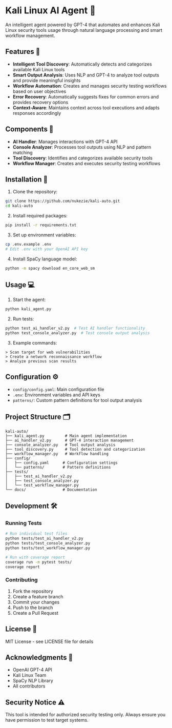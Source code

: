 # Kali Linux AI Agent 🤖

An intelligent agent powered by GPT-4 that automates and enhances Kali Linux security tools usage through natural language processing and smart workflow management.

## Features 🌟

- **Intelligent Tool Discovery**: Automatically detects and categorizes available Kali Linux tools
- **Smart Output Analysis**: Uses NLP and GPT-4 to analyze tool outputs and provide meaningful insights
- **Workflow Automation**: Creates and manages security testing workflows based on user objectives
- **Error Recovery**: Automatically suggests fixes for common errors and provides recovery options
- **Context-Aware**: Maintains context across tool executions and adapts responses accordingly

## Components 🔧

- **AI Handler**: Manages interactions with GPT-4 API
- **Console Analyzer**: Processes tool outputs using NLP and pattern matching
- **Tool Discovery**: Identifies and categorizes available security tools
- **Workflow Manager**: Creates and executes security testing workflows

## Installation 🚀

1. Clone the repository:
```bash
git clone https://github.com/nukezie/kali-auto.git
cd kali-auto
```

2. Install required packages:
```bash
pip install -r requirements.txt
```

3. Set up environment variables:
```bash
cp .env.example .env
# Edit .env with your OpenAI API key
```

4. Install SpaCy language model:
```bash
python -m spacy download en_core_web_sm
```

## Usage 💻

1. Start the agent:
```bash
python kali_agent.py
```

2. Run tests:
```bash
python test_ai_handler_v2.py  # Test AI handler functionality
python test_console_analyzer.py  # Test console output analysis
```

3. Example commands:
```
> Scan target for web vulnerabilities
> Create a network reconnaissance workflow
> Analyze previous scan results
```

## Configuration ⚙️

- `config/config.yaml`: Main configuration file
- `.env`: Environment variables and API keys
- `patterns/`: Custom pattern definitions for tool output analysis

## Project Structure 🗂️
```
kali-auto/
├── kali_agent.py         # Main agent implementation
├── ai_handler_v2.py      # GPT-4 interaction management
├── console_analyzer.py   # Tool output analysis
├── tool_discovery.py     # Tool detection and categorization
├── workflow_manager.py   # Workflow handling
├── config/
│   ├── config.yaml      # Configuration settings
│   └── patterns/        # Pattern definitions
├── tests/
│   ├── test_ai_handler_v2.py
│   ├── test_console_analyzer.py
│   └── test_workflow_manager.py
└── docs/                # Documentation
```

## Development 🛠️

### Running Tests
```bash
# Run individual test files
python tests/test_ai_handler_v2.py
python tests/test_console_analyzer.py
python tests/test_workflow_manager.py

# Run with coverage report
coverage run -m pytest tests/
coverage report
```

### Contributing

1. Fork the repository
2. Create a feature branch
3. Commit your changes
4. Push to the branch
5. Create a Pull Request

## License 📄

MIT License - see LICENSE file for details

## Acknowledgments 🙏

- OpenAI GPT-4 API
- Kali Linux Team
- SpaCy NLP Library
- All contributors

## Security Notice ⚠️

This tool is intended for authorized security testing only. Always ensure you have permission to test target systems. 

